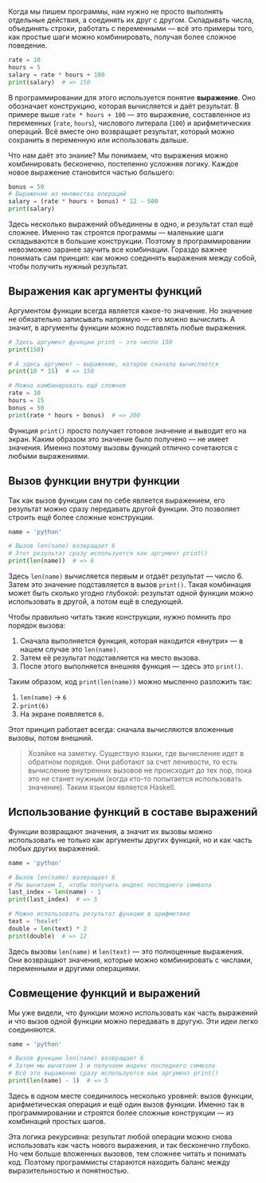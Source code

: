 Когда мы пишем программы, нам нужно не просто выполнять отдельные действия, а соединять их друг с другом. Складывать числа, объединять строки, работать с переменными — всё это примеры того, как простые шаги можно комбинировать, получая более сложное поведение.

```python
rate = 10
hours = 5
salary = rate * hours + 100
print(salary)  # => 150
```

В программировании для этого используется понятие **выражение**. Оно обозначает конструкцию, которая вычисляется и даёт результат. В примере выше `rate * hours + 100` — это выражение, составленное из переменных (`rate`, `hours`), числового литерала (`100`) и арифметических операций. Всё вместе оно возвращает результат, который можно сохранить в переменную или использовать дальше.

Что нам даёт это знание? Мы понимаем, что выражения можно комбинировать бесконечно, постепенно усложняя логику. Каждое новое выражение становится частью большего:

```python
bonus = 50
# Выражение из множества операций
salary = (rate * hours + bonus) * 12 - 500
print(salary)
```

Здесь несколько выражений объединены в одно, и результат стал ещё сложнее. Именно так строятся программы — маленькие шаги складываются в большие конструкции. Поэтому в программировании невозможно заранее заучить все комбинации. Гораздо важнее понимать сам принцип: как можно соединять выражения между собой, чтобы получить нужный результат.

## Выражения как аргументы функций

Аргументом функции всегда является какое-то значение. Но значение не обязательно записывать напрямую — его можно вычислить. А значит, в аргументы функции можно подставлять любые выражения.  

```python
# Здесь аргумент функции print — это число 150
print(150)

# А здесь аргумент — выражение, которое сначала вычисляется
print(10 * 15)  # => 150

# Можно комбинировать ещё сложнее
rate = 10
hours = 15
bonus = 50
print(rate * hours + bonus)  # => 200
```

Функция `print()` просто получает готовое значение и выводит его на экран. Каким образом это значение было получено — не имеет значения. Именно поэтому вызовы функций отлично сочетаются с любыми выражениями.  

## Вызов функции внутри функции

Так как вызов функции сам по себе является выражением, его результат можно сразу передавать другой функции. Это позволяет строить ещё более сложные конструкции.  

```python
name = 'python'

# Вызов len(name) возвращает 6
# Этот результат сразу используется как аргумент print()
print(len(name))  # => 6
```

Здесь `len(name)` вычисляется первым и отдаёт результат — число 6. Затем это значение подставляется в вызов `print()`. Такая комбинация может быть сколько угодно глубокой: результат одной функции можно использовать в другой, а потом ещё в следующей. 

Чтобы правильно читать такие конструкции, нужно помнить про порядок вызова:  
1. Сначала выполняется функция, которая находится «внутри» — в нашем случае это `len(name)`.
2. Затем её результат подставляется на место вызова.
3. После этого выполняется внешняя функция — здесь это `print()`.

Таким образом, код `print(len(name))` можно мысленно разложить так:

1. `len(name)` → `6`
2. `print(6)`
3. На экране появляется `6`.

Этот принцип работает всегда: сначала вычисляются вложенные вызовы, потом внешний.

> Хозяйке на заметку. Существую языки, где вычисление идет в обратном порядке. Они работают за счет ленивости, то есть вычисление внутренних вызовов не происходит до тех пор, пока это не станет нужным (когда кто-то попытается использовать значение). Таким языком является Haskell.

## Использование функций в составе выражений

Функции возвращают значения, а значит их вызовы можно использовать не только как аргументы других функций, но и как часть любых других выражений.  

```python
name = 'python'

# Вызов len(name) возвращает 6
# Мы вычитаем 1, чтобы получить индекс последнего символа
last_index = len(name) - 1
print(last_index)  # => 5

# Можно использовать результат функции в арифметике
text = 'hexlet'
double = len(text) * 2
print(double)  # => 12
```

Здесь вызовы `len(name)` и `len(text)` — это полноценные выражения. Они возвращают значения, которые можно комбинировать с числами, переменными и другими операциями.  

## Совмещение функций и выражений

Мы уже видели, что функции можно использовать как часть выражений и что вызов одной функции можно передавать в другую. Эти идеи легко соединяются.  

```python
name = 'python'

# Вызов функции len(name) возвращает 6
# Затем мы вычитаем 1 и получаем индекс последнего символа
# Всё это выражение сразу используется как аргумент print()
print(len(name) - 1)  # => 5
```

Здесь в одном месте соединилось несколько уровней: вызов функции, арифметическая операция и ещё один вызов функции. Именно так в программировании и строятся более сложные конструкции — из комбинаций простых шагов.  

Эта логика рекурсивна: результат любой операции можно снова использовать как часть нового выражения, и так бесконечно глубоко. Но чем больше вложенных вызовов, тем сложнее читать и понимать код. Поэтому программисты стараются находить баланс между выразительностью и понятностью.
